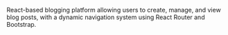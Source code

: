 React-based blogging platform allowing users to create, manage, and view
 blog posts, with a dynamic navigation system using React Router and Bootstrap. 
